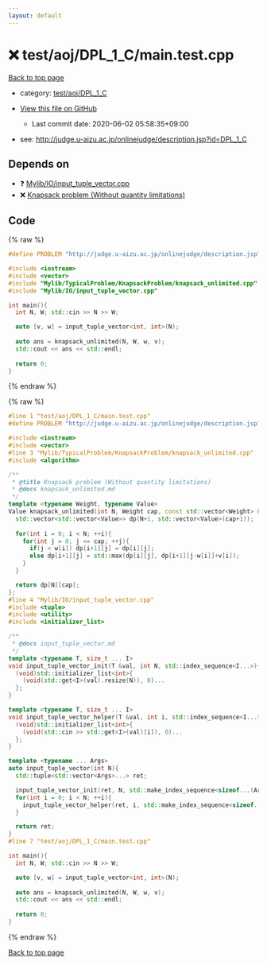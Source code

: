 ```yaml
---
layout: default
---
```


<!-- mathjax config similar to math.stackexchange -->
<script type="text/javascript" async
  src="https://cdnjs.cloudflare.com/ajax/libs/mathjax/2.7.5/MathJax.js?config=TeX-MML-AM_CHTML">
</script>
<script type="text/x-mathjax-config">
  MathJax.Hub.Config({
    TeX: { equationNumbers: { autoNumber: "AMS" }},
    tex2jax: {
      inlineMath: [ ['$','$'] ],
      processEscapes: true
    },
    "HTML-CSS": { matchFontHeight: false },
    displayAlign: "left",
    displayIndent: "2em"
  });
</script>

<script type="text/javascript" src="https://cdnjs.cloudflare.com/ajax/libs/jquery/3.4.1/jquery.min.js"></script>
<script src="https://cdn.jsdelivr.net/npm/jquery-balloon-js@1.1.2/jquery.balloon.min.js" integrity="sha256-ZEYs9VrgAeNuPvs15E39OsyOJaIkXEEt10fzxJ20+2I=" crossorigin="anonymous"></script>
<script type="text/javascript" src="../../../../assets/js/copy-button.js"></script>
<link rel="stylesheet" href="../../../../assets/css/copy-button.css" />


# :x: test/aoj/DPL_1_C/main.test.cpp

<a href="../../../../index.html">Back to top page</a>

* category: <a href="../../../../index.html#43599916c6d409d5a130510225db3493">test/aoj/DPL_1_C</a>
* <a href="{{ site.github.repository_url }}/blob/master/test/aoj/DPL_1_C/main.test.cpp">View this file on GitHub</a>
    - Last commit date: 2020-06-02 05:58:35+09:00


* see: <a href="http://judge.u-aizu.ac.jp/onlinejudge/description.jsp?id=DPL_1_C">http://judge.u-aizu.ac.jp/onlinejudge/description.jsp?id=DPL_1_C</a>


## Depends on

* :question: <a href="../../../../library/Mylib/IO/input_tuple_vector.cpp.html">Mylib/IO/input_tuple_vector.cpp</a>
* :x: <a href="../../../../library/Mylib/TypicalProblem/KnapsackProblem/knapsack_unlimited.cpp.html">Knapsack problem (Without quantity limitations)</a>


## Code

<a id="unbundled"></a>
{% raw %}
```cpp
#define PROBLEM "http://judge.u-aizu.ac.jp/onlinejudge/description.jsp?id=DPL_1_C"

#include <iostream>
#include <vector>
#include "Mylib/TypicalProblem/KnapsackProblem/knapsack_unlimited.cpp"
#include "Mylib/IO/input_tuple_vector.cpp"

int main(){
  int N, W; std::cin >> N >> W;

  auto [v, w] = input_tuple_vector<int, int>(N);
  
  auto ans = knapsack_unlimited(N, W, w, v);
  std::cout << ans << std::endl;
  
  return 0;
}

```
{% endraw %}

<a id="bundled"></a>
{% raw %}
```cpp
#line 1 "test/aoj/DPL_1_C/main.test.cpp"
#define PROBLEM "http://judge.u-aizu.ac.jp/onlinejudge/description.jsp?id=DPL_1_C"

#include <iostream>
#include <vector>
#line 3 "Mylib/TypicalProblem/KnapsackProblem/knapsack_unlimited.cpp"
#include <algorithm>

/**
 * @title Knapsack problem (Without quantity limitations)
 * @docs knapsack_unlimited.md
 */
template <typename Weight, typename Value>
Value knapsack_unlimited(int N, Weight cap, const std::vector<Weight> &w, const std::vector<Value> &v){
  std::vector<std::vector<Value>> dp(N+1, std::vector<Value>(cap+1));
  
  for(int i = 0; i < N; ++i){
    for(int j = 0; j <= cap; ++j){
      if(j < w[i]) dp[i+1][j] = dp[i][j];
      else dp[i+1][j] = std::max(dp[i][j], dp[i+1][j-w[i]]+v[i]);
    }
  }

  return dp[N][cap];
};
#line 4 "Mylib/IO/input_tuple_vector.cpp"
#include <tuple>
#include <utility>
#include <initializer_list>

/**
 * @docs input_tuple_vector.md
 */
template <typename T, size_t ... I>
void input_tuple_vector_init(T &val, int N, std::index_sequence<I...>){
  (void)std::initializer_list<int>{
    (void(std::get<I>(val).resize(N)), 0)...
  };
}

template <typename T, size_t ... I>
void input_tuple_vector_helper(T &val, int i, std::index_sequence<I...>){
  (void)std::initializer_list<int>{
    (void(std::cin >> std::get<I>(val)[i]), 0)...
  };
}

template <typename ... Args>
auto input_tuple_vector(int N){
  std::tuple<std::vector<Args>...> ret;

  input_tuple_vector_init(ret, N, std::make_index_sequence<sizeof...(Args)>());
  for(int i = 0; i < N; ++i){
    input_tuple_vector_helper(ret, i, std::make_index_sequence<sizeof...(Args)>());
  }

  return ret;
}
#line 7 "test/aoj/DPL_1_C/main.test.cpp"

int main(){
  int N, W; std::cin >> N >> W;

  auto [v, w] = input_tuple_vector<int, int>(N);
  
  auto ans = knapsack_unlimited(N, W, w, v);
  std::cout << ans << std::endl;
  
  return 0;
}

```
{% endraw %}

<a href="../../../../index.html">Back to top page</a>

